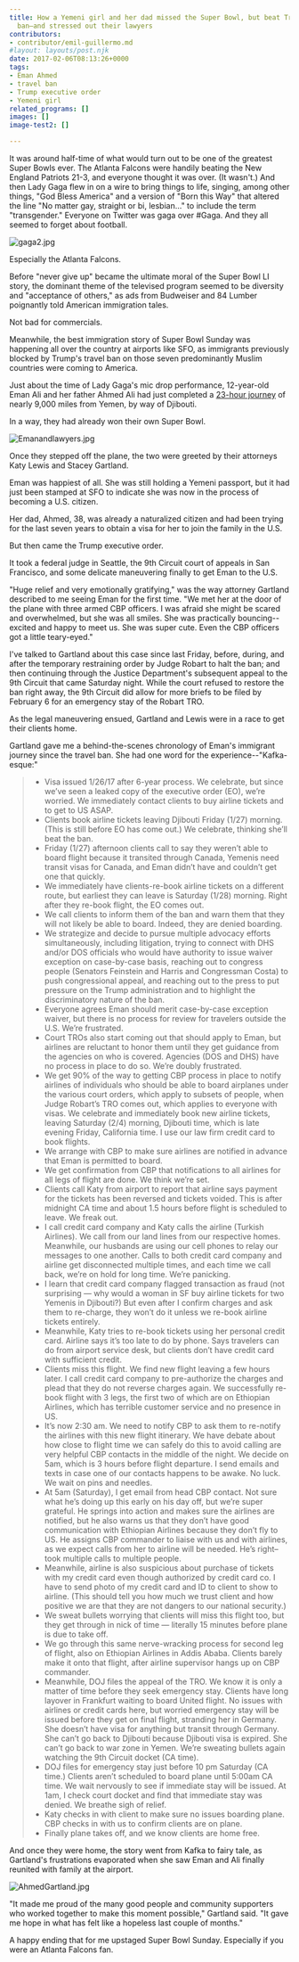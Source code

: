 ```yaml
---
title: How a Yemeni girl and her dad missed the Super Bowl, but beat Trump’s travel
  ban–and stressed out their lawyers
contributors:
- contributor/emil-guillermo.md
#layout: layouts/post.njk
date: 2017-02-06T08:13:26+0000
tags:
- Eman Ahmed
- travel ban
- Trump executive order
- Yemeni girl
related_programs: []
images: []
image-test2: []

---
```

It was around half-time of what would turn out to be one of the greatest Super Bowls ever. The Atlanta Falcons were handily beating the New England Patriots 21-3, and everyone thought it was over. (It wasn't.) And then Lady Gaga flew in on a wire to bring things to life, singing, among other things, "God Bless America" and a version of "Born this Way" that altered the line "No matter gay, straight or bi, lesbian..." to include the term "transgender." Everyone on Twitter was gaga over #Gaga. And they all seemed to forget about football.  

![gaga2.jpg](/uploads/gaga2.jpg)

Especially the Atlanta Falcons.  
  
Before "never give up" became the ultimate moral of the Super Bowl LI story, the dominant theme of the televised program seemed to be diversity and "acceptance of others," as ads from Budweiser and 84 Lumber poignantly told American immigration tales.   
  
Not bad for commercials.   
  
Meanwhile, the best immigration story of Super Bowl Sunday was happening all over the country at airports like SFO, as immigrants previously blocked by Trump's travel ban on those seven predominantly Muslim countries were coming to America.  
  
Just about the time of Lady Gaga's mic drop performance, 12-year-old Eman Ali and her father Ahmed Ali had just completed a [23-hour journey](http://aaldef.org/blog/emil-guillermo-judge-robarts-halt-of-travel-ban-muslims-yemeni-american-father-and-daughter-return.html) of nearly 9,000 miles from Yemen, by way of Djibouti.  
  
In a way, they had already won their own Super Bowl.

![Emanandlawyers.jpg](/uploads/Emanandlawyers.jpg)

Once they stepped off the plane, the two were greeted by their attorneys Katy Lewis and Stacey Gartland.  
  
Eman was happiest of all. She was still holding a Yemeni passport, but it had just been stamped at SFO to indicate she was now in the process of becoming a U.S. citizen.   
  
Her dad, Ahmed, 38, was already a naturalized citizen and had been trying for the last seven years to obtain a visa for her to join the family in the U.S.  
  
But then came the Trump executive order.  
  
It took a federal judge in Seattle, the 9th Circuit court of appeals in San Francisco, and some delicate maneuvering finally to get Eman to the U.S.  
  
"Huge relief and very emotionally gratifying," was the way attorney Gartland described to me seeing Eman for the first time. "We met her at the door of the plane with three armed CBP officers. I was afraid she might be scared and overwhelmed, but she was all smiles. She was practically bouncing--excited and happy to meet us. She was super cute. Even the CBP officers got a little teary-eyed."  
  
I've talked to Gartland about this case since last Friday, before, during, and after the temporary restraining order by Judge Robart to halt the ban; and then continuing through the Justice Department's subsequent appeal to the 9th Circuit that came Saturday night. While the court refused to restore the ban right away, the 9th Circuit did allow for more briefs to be filed by February 6 for an emergency stay of the Robart TRO.  
  
As the legal maneuvering ensued, Gartland and Lewis were in a race to get their clients home.  
  
Gartland gave me a behind-the-scenes chronology of Eman's immigrant journey since the travel ban. She had one word for the experience--"Kafka-esque:"

> * Visa issued 1/26/17 after 6-year process.  We celebrate, but since we’ve seen a leaked copy of the executive order (EO), we’re worried.  We immediately contact clients to buy airline tickets and to get to US ASAP.
> * Clients book airline tickets leaving Djibouti Friday (1/27) morning.  (This is still before EO has come out.)  We celebrate, thinking she’ll beat the ban.
> * Friday (1/27) afternoon clients call to say they weren’t able to board flight because it transited through Canada, Yemenis need transit visas for Canada, and Eman didn’t have and couldn’t get one that quickly.
> * We immediately have clients-re-book airline tickets on a different route, but earliest they can leave is Saturday (1/28) morning.  Right after they re-book flight, the EO comes out.
> * We call clients to inform them of the ban and warn them that they will not likely be able to board. Indeed, they are denied boarding.
> * We strategize and decide to pursue multiple advocacy efforts simultaneously, including litigation, trying to connect with DHS and/or DOS officials who would have authority to issue waiver exception on case-by-case basis, reaching out to congress people (Senators Feinstein and Harris and Congressman Costa) to push congressional appeal, and reaching out to the press to put pressure on the Trump administration and to highlight the discriminatory nature of the ban.
> * Everyone agrees Eman should merit case-by-case exception waiver, but there is no process for review for travelers outside the U.S.  We’re frustrated.
> * Court TROs also start coming out that should apply to Eman, but airlines are reluctant to honor them until they get guidance from the agencies on who is covered.  Agencies (DOS and DHS) have no process in place to do so.  We’re doubly frustrated.
> * We get 90% of the way to getting CBP process in place to notify airlines of individuals who should be able to board airplanes under the various court orders, which apply to subsets of people, when Judge Robart’s TRO comes out, which applies to everyone with visas.  We celebrate and immediately book new airline tickets, leaving Saturday (2/4) morning, Djibouti time, which is late evening Friday, California time.  I use our law firm credit card to book flights.
> * We arrange with CBP to make sure airlines are notified in advance that Eman is permitted to board.
> * We get confirmation from CBP that notifications to all airlines for all legs of flight are done.  We think we’re set.
> * Clients call Katy from airport to report that airline says payment for the tickets has been reversed and tickets voided.  This is after midnight CA time and about 1.5 hours before flight is scheduled to leave.  We freak out.
> * I call credit card company and Katy calls the airline (Turkish Airlines).  We call from our land lines from our respective homes.  Meanwhile, our husbands are using our cell phones to relay our messages to one another.  Calls to both credit card company and airline get disconnected multiple times, and each time we call back, we’re on hold for long time. We’re panicking.
> * I learn that credit card company flagged transaction as fraud (not surprising — why would a woman in SF buy airline tickets for two Yemenis in Djibouti?)  But even after I confirm charges and ask them to re-charge, they won’t do it unless we re-book airline tickets entirely.
> * Meanwhile, Katy tries to re-book tickets using her personal credit card. Airline says it’s too late to do by phone. Says travelers can do from airport service desk, but clients don’t have credit card with sufficient credit.
> * Clients miss this flight. We find new flight leaving a few hours later. I call credit card company to pre-authorize the charges and plead that they do not reverse charges again. We successfully re-book flight with 3 legs, the first two of which are on Ethiopian Airlines, which has terrible customer service and no presence in US.
> * It’s now 2:30 am.  We need to notify CBP to ask them to re-notify the airlines with this new flight itinerary.  We have debate about how close to flight time we can safely do this to avoid calling are very helpful CBP contacts in the middle of the night. We decide on 5am, which is 3 hours before flight departure. I send emails and texts in case one of our contacts happens to be awake. No luck. We wait on pins and needles.
> * At 5am (Saturday), I get email from head CBP contact. Not sure what he’s doing up this early on his day off, but we’re super grateful. He springs into action and makes sure the airlines are notified, but he also warns us that they don’t have good communication with Ethiopian Airlines because they don’t fly to US. He assigns CBP commander to liaise with us and with airlines, as we expect calls from her to airline will be needed.  He’s right–took multiple calls to multiple people.
> * Meanwhile, airline is also suspicious about purchase of tickets with my credit card even though authorized by credit card co.  I have to send photo of my credit card and ID to client to show to airline. (This should tell you how much we trust client and how positive we are that they are not dangers to our national security.)
> * We sweat bullets worrying that clients will miss this flight too, but they get through in nick of time — literally 15 minutes before plane is due to take off.
> * We go through this same nerve-wracking process for second leg of flight, also on Ethiopian Airlines in Addis Ababa. Clients barely make it onto that flight, after airline supervisor hangs up on CBP commander.
> * Meanwhile, DOJ files the appeal of the TRO. We know it is only a matter of time before they seek emergency stay. Clients have long layover in Frankfurt waiting to board United flight.  No issues with airlines or credit cards here, but worried emergency stay will be issued before they get on final flight, stranding her in Germany. She doesn’t have visa for anything but transit through Germany. She can’t go back to Djibouti because Djibouti visa is expired. She can’t go back to war zone in Yemen. We’re sweating bullets again watching the 9th Circuit docket (CA time).
> * DOJ files for emergency stay just before 10 pm Saturday (CA time.) Clients aren’t scheduled to board plane until 5:00am CA time. We wait nervously to see if immediate stay will be issued.  At 1am, I check court docket and find that immediate stay was denied.  We breathe sigh of relief.
> * Katy checks in with client to make sure no issues boarding plane.  CBP checks in with us to confirm clients are on plane.
> * Finally plane takes off, and we know clients are home free.

And once they were home, the story went from Kafka to fairy tale, as Gartland's frustrations evaporated when she saw Eman and Ali finally reunited with family at the airport.  

![AhmedGartland.jpg](/uploads/AhmedGartland.jpg)

"It made me proud of the many good people and community supporters who worked together to make this moment possible," Gartland said. "It gave me hope in what has felt like a hopeless last couple of months."  
  
A happy ending that for me upstaged Super Bowl Sunday. Especially if you were an Atlanta Falcons fan.